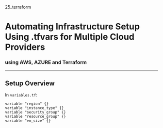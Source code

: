 25_terraform

# Automating Infrastructure Setup Using .tfvars for Multiple Cloud Providers  

### using AWS, AZURE and Terraform


---

## Setup Overview

In `variables.tf`:

```hcl
variable "region" {}
variable "instance_type" {}
variable "security_group" {}
variable "resource_group" {}
variable "vm_size" {}




